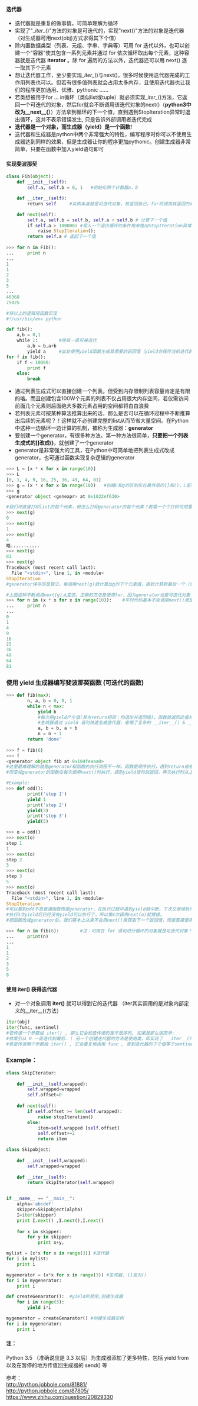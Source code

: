 #### 迭代器
* 迭代器就是重复的做事情，可简单理解为循环
* 实现了"\__iter\__()"方法的对象是可迭代的，实现"next()"方法的对象是迭代器（对生成器可用next(obj)方式求得其下个值）
* 除内置数据类型（列表、元组、字串、字典等）可用 for 迭代以外，也可以创建一个"容器"使其包含一系列元素并通过 for 依次循环取出每个元素，这种容器就是迭代器 **iterator** 。除 for 遍历的方法以外，迭代器还可以用 next() 逐一取其下个元素
* 想让迭代器工作，至少要实现\__iter\__()与next()。很多时候使用迭代器完成的工作用列表也可以。但若有很多值列表就会占用太多内存，且使用迭代器也让我们的程序更加通用、优雅、pythonic ......
* 若类想被用于for ... in循环（类似list或tuple）就必须实现\__iter\__()方法，它返回一个可迭代的对象，然后for就会不断调用该迭代对象的next()（**python3中改为\_\_next\_\_(）**）方法拿到循环的下一个值，直到遇到StopIteration异常时退出循环，这并不表示错误发生, 只是告诉外部调用者迭代完成
* **迭代器是一个对象，而生成器（yield）是一个函数!**
* 迭代器和生成器是python中两个非常强大的特性，编写程序时你可以不使用生成器达到同样的效果，但是生成器让你的程序更加pythonic。创建生成器非常简单，只要在函数中加入yield语句即可
#### 实现斐波那契
```python
class Fib(object):
    def __init__(self):
        self.a, self.b = 0, 1 	#初始化两个计数器a，b

    def __iter__(self):
        return self 	#实例本身就是可迭代对象，故返回自己，for将调用其返回的对象的__next__(self)方法......

    def next(self):
        self.a, self.b = self.b, self.a + self.b # 计算下一个值
        if self.a > 100000: #写入一个退出循环的条件用来抛出StopIteration异常以终止for迭代
            raise StopIteration();
        return self.a # 返回下一个值
        
>>> for n in Fib():
...     print n
...
1
1
2
3
5
...
46368
75025

#将以上的逻辑用函数实现
#!/usr/bin/env python  

def fib():  
    a,b = 0,1  
    while 1:  		#使其一直可被迭代
        a,b = b,a+b
        yield a  	#此处使用yield函数生成其需要的返回值（yield会保存当前迭代的进度或'状态'...）
for f in fib():
    if f < 10000:
        print f  
    else:  
        break  
```
* 通过列表生成式可以直接创建一个列表。但受到内存限制列表容量肯定是有限的咯。而且创建包含100W个元素的列表不仅占用很大内存空间，若仅需访问前面几个元素则后面绝大多数元素占用的空间都将白白浪费
* 若列表元素可按某种算法推算出来的话，那么是否可以在循环过程中不断推算出后续的元素呢？！这样就不必创建完整的list从而节省大量空间。在Python中这种一边循环一边计算的机制，被称为生成器：**generator**
* 要创建一个generator，有很多种方法。第一种方法很简单，**只要把一个列表生成式的[]改成()**，就创建了一个generator
* generator是非常强大的工具，在Python中可简单地把列表生成式改成generator，也可通过函数实现复杂逻辑的generator
```python
>>> L = [x * x for x in range(10)]
>>> L
[0, 1, 4, 9, 16, 25, 36, 49, 64, 81]
>>> g = (x * x for x in range(10))   #创建L和g的区别仅在最外层的[]和()，L是list 而g是generator (其内部含推算逻辑)
>>> g
<generator object <genexpr> at 0x1022ef630> 

#我们可直接打印list的每个元素，但怎么打印generator的每个元素？若需一个个打印可用重复调用next()获得generator的下个返回值：
>>> next(g)
0
>>> next(g)
1
>>> next(g)
4
略...........
>>> next(g)
81
>>> next(g)
Traceback (most recent call last):
  File "<stdin>", line 1, in <module>
StopIteration
#generator保存的是算法，每调用next(g)就计算出g的下个元素值，直到计算到最后一个（没有更多元素时抛出StopIteration异常）

#上面这种不断调用next(g)太变态，正确的方法是使用for，因为generator也是可迭代对象！(提示：xrange())
>>> for n in (x * x for x in range(10)):    #平时代码基本不会调用next()而是通过for迭代且不需关心“StopIteration”
...     print n
...
0
1
4
9
16
25
36
49
64
81
```

### 使用 **yield** 生成器编写斐波那契函数 (可迭代的函数)
```python
>>> def fib(max):
        n, a, b = 0, 0, 1
        while n < max:
            yield b 
            #每次用yield产生值(其与return相同：均退出并返回值)，函数就返回此值并暂停以等待激活，激活后继续在原来位置执行
            #生成器通过 yield 语句快速生成迭代器，省略了复杂的 __iter__() & __next__()
            a, b = b, a + b
            n = n + 1
        return 'done'
    
>>> f = fib(6)
>>> f
<generator object fib at 0x104feaaa0>
#这里最难理解的就是generator和函数的执行流程不一样。函数是顺序执行，遇到return或者最后一行语句就返回
#而变成generator的函数在每次调用next()时执行，遇到yield语句就返回，再次执行时从上次返回的yield处继续执行

#Example:
>>> def odd():
        print('step 1')
        yield 1
        print('step 2')
        yield(3)
        print('step 3')
        yield(5)

>>> o = odd()
>>> next(o)
step 1
1
>>> next(o)
step 2
3
>>> next(o)
step 3
5
>>> next(o)
Traceback (most recent call last):
  File "<stdin>", line 1, in <module>
StopIteration
#可以看到odd不是普通函数而是generator，在执行过程中遇到yield就中断，下次又继续执行。
#执行3次yield后已经没有yield可以执行了，所以第4次调用next(o)就报错。
#把函数改成generator后，我们基本上从来不会用next()来获取下一个返回值，而是直接使用for

>>> for n in fib(6):        #注：可用在 for 语句进行循环的对象就是可迭代对象！
...     print(n)
...
1
1
2
3
5
8
```

#### 使用 iter() 获得迭代器
* 对一个对象调用 **iter()** 就可以得到它的迭代器 （iter其实调用的是对象内部定义的__iter__()方法）
```python
iter(obj)  
iter(func, sentinel)  
#若传递一个参数给 iter() , 那么它会检查传递的是不是序列, 如果是那么很简单:
#依索引从 0 一直迭代到最后. ( 另一个创建迭代器的方法是使用类，即实现了 __iter__() 和 next() 的类可以作为迭代器使用）
#若是传递两个参数给 iter() , 它会重复地调用 func , 直到迭代器的下个值等于sentinel .
```
### Example：
```python
class SkipIterator:
	
	def __init__(self,wrapped):
		self.wrapped=wrapped
		self.offset=0
		
	def next(self):
		if self.offset >= len(self.wrapped):
			raise stopIteration()
		else:
			item=self.wrapped [self.offset]
			self.offset+=2
			return item

class Skipobject:
	
	def __init__(self,wrapped):
		self.wrapped=wrapped
	
	def __iter__(self):
		return skipIterator(self.wrapped)


if __name__ == "__main__":
	alpha='abcdef'
	skipper=Skipobject(alpha)
	I=iter(skipper)
	print I.next() ,I.next(),I.next()
	
	for x in skipper:
		for y in skipper:
			print x+y,
```
```python
mylist = [x*x for x in range(3)] #迭代器
for i in mylist:
    print i

mygenerator = (x*x for x in range(3)) #生成器, []变为()
for i in mygenerator:
    print i

def createGenarator():  #yield的使用,创建生成器
    for i in range(3):
        yield i*i

mygenerator = createGenarator() #创建生成器实例
for i in mygenerator:
    print i
```

#### 注：  
Python 3.5 （准确说应是 3.3 以后）为生成器添加了更多特性，包括 yield from 以及在暂停的地方传值回生成器的 send() 等

参考：   
http://python.jobbole.com/81881/  
http://python.jobbole.com/87805/  
https://www.zhihu.com/question/20829330  
